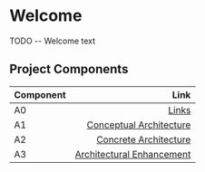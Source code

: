 # Welcome
TODO -- Welcome text

## Project Components
| Component | Link |
|-----------|------:|
| A0 | [Links](/A0.md) |
| A1 | [Conceptual Architecture](/A1.md) |
| A2 | [Concrete Architecture](/A2.md) |
| A3 | [Architectural Enhancement](/A3.md) |
